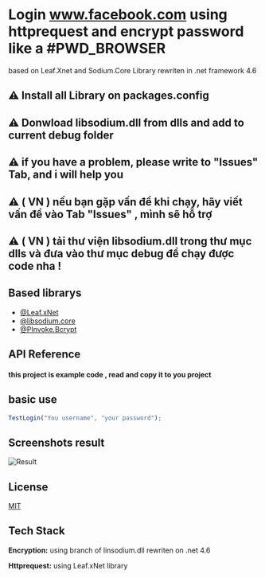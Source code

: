 
# Login www.facebook.com using httprequest and encrypt password like a #PWD_BROWSER

based on Leaf.Xnet and Sodium.Core Library rewriten in .net framework 4.6

## ⚠️ Install all Library on packages.config
## ⚠️ Donwload libsodium.dll from dlls and add to current debug folder
## ⚠️ if you have a problem, please write to "Issues" Tab, and i will help you
## ⚠️ ( VN ) nếu bạn gặp vấn đề khi chạy, hãy viết vấn đề vào Tab "Issues" , mình sẽ hỗ trợ
## ⚠️ ( VN ) tải thư viện libsodium.dll trong thư mục dlls và đưa vào thư mục debug để chạy được code nha !
## Based librarys

- [@Leaf.xNet](https://github.com/csharp-leaf)
- [@libsodium.core](https://github.com/ektrah/libsodium-core)
- [@PInvoke.Bcrypt](https://github.com/dotnet/pinvoke)
## API Reference

#### this project is example code , read and copy it to you project

## basic use

```js
TestLogin("You username", "your password");
```



## Screenshots result

![Result](https://img001.prntscr.com/file/img001/gyu0x7ZmTkaDsE9yLJ2K4g.png)


## License

[MIT](https://choosealicense.com/licenses/mit/)


## Tech Stack

**Encryption:** using branch of linsodium.dll rewriten on .net 4.6

**Httprequest:** using Leaf.xNet library

